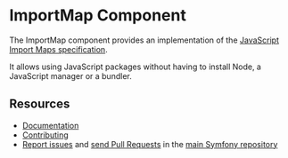 # ImportMap Component

The ImportMap component provides an implementation of
the [JavaScript Import Maps specification](https://github.com/WICG/import-maps).

It allows using JavaScript packages without having to install Node,
a JavaScript manager or a bundler.

## Resources

* [Documentation](https://symfony.com/doc/current/components/import_maps.html)
* [Contributing](https://symfony.com/doc/current/contributing/index.html)
* [Report issues](https://github.com/symfony/symfony/issues) and
  [send Pull Requests](https://github.com/symfony/symfony/pulls)
  in the [main Symfony repository](https://github.com/symfony/symfony)
